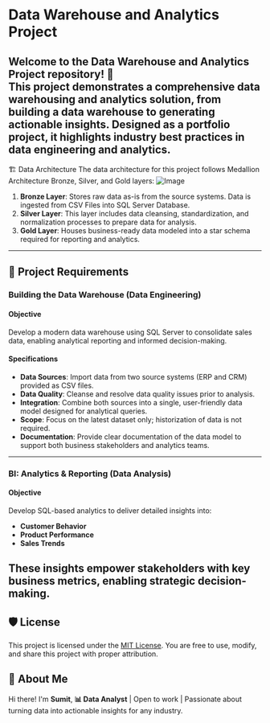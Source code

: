 # Data Warehouse and Analytics Project

Welcome to the **Data Warehouse and Analytics Project** repository! 🚀  
This project demonstrates a comprehensive data warehousing and analytics solution, from building a data warehouse to generating actionable insights. Designed as a portfolio project, it highlights industry best practices in data engineering and analytics.
---
🏗️ Data Architecture
The data architecture for this project follows Medallion Architecture Bronze, Silver, and Gold layers: 
![Image](https://github.com/user-attachments/assets/1f80e419-ae35-4066-bf95-3f3c1a5187e1)

  1.  **Bronze Layer**: Stores raw data as-is from the source systems. Data is ingested from CSV Files into SQL Server Database.
  2.  **Silver Layer**: This layer includes data cleansing, standardization, and normalization processes to prepare data for analysis.
  3.  **Gold Layer**: Houses business-ready data modeled into a star schema required for reporting and analytics.


---

## 🚀 Project Requirements

### Building the Data Warehouse (Data Engineering)

#### Objective
Develop a modern data warehouse using SQL Server to consolidate sales data, enabling analytical reporting and informed decision-making.

#### Specifications
- **Data Sources**: Import data from two source systems (ERP and CRM) provided as CSV files.
- **Data Quality**: Cleanse and resolve data quality issues prior to analysis.
- **Integration**: Combine both sources into a single, user-friendly data model designed for analytical queries.
- **Scope**: Focus on the latest dataset only; historization of data is not required.
- **Documentation**: Provide clear documentation of the data model to support both business stakeholders and analytics teams.

---

### BI: Analytics & Reporting (Data Analysis)

#### Objective
Develop SQL-based analytics to deliver detailed insights into:
- **Customer Behavior**
- **Product Performance**
- **Sales Trends**

These insights empower stakeholders with key business metrics, enabling strategic decision-making.  
---

## 🛡️ License

This project is licensed under the [MIT License](LICENSE). You are free to use, modify, and share this project with proper attribution.

## 🌟 About Me

Hi there! I'm **Sumit**, **📊 Data Analyst** | Open to work | Passionate about turning data into actionable insights for any industry.
